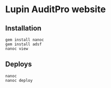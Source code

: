 Lupin AuditPro website
======================

Installation
------------

    gem install nanoc
    gem install adsf
    nanoc view


Deploys
-------

    nanoc
    nanoc deploy
